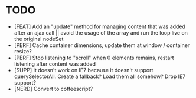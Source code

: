 TODO
====

* [FEAT] Add an "update" method for managing content that was added after an ajax call || avoid the usage of the array and run the loop live on the original nodeSet
* [PERF] Cache container dimensions, update them at window / container resize?
* [PERF] Stop listening to "scroll" when 0 elements remains, restart listening after content was added
* [SUPP] It doesn't work on IE7 because it doesn't support querySelectorAll. Create a fallback? Load them all somehow? Drop IE7 support?
* [NERD] Convert to coffeescript?